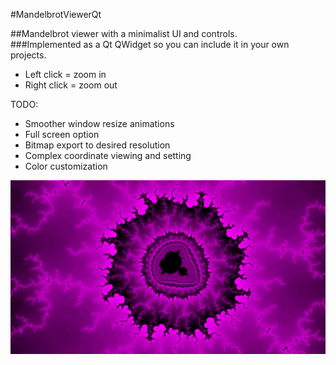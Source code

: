 #MandelbrotViewerQt   
   
##Mandelbrot viewer with a minimalist UI and controls.  
###Implemented as a Qt QWidget so you can include it in your own projects.   
 - Left click = zoom in   
 - Right click = zoom out 
   
TODO:   
 - Smoother window resize animations   
 - Full screen option   
 - Bitmap export to desired resolution   
 - Complex coordinate viewing and setting   
 - Color customization       
   
   
![Screenshot](/demos/miniMandel1.png?raw=true)